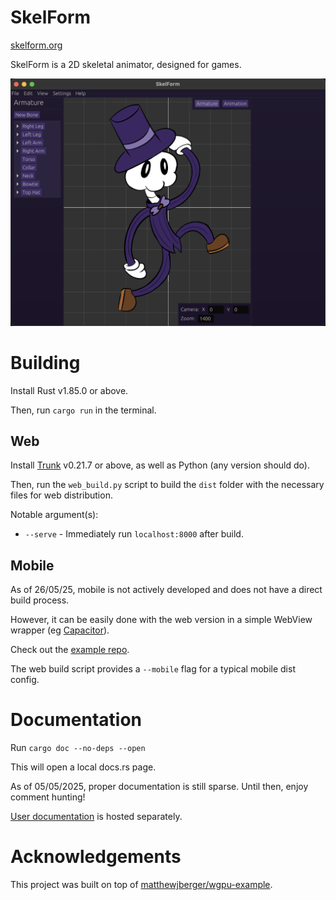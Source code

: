 # SkelForm

[skelform.org](https://skelform.org)

SkelForm is a 2D skeletal animator, designed for games.

![example](assets/example.png)

# Building

Install Rust v1.85.0 or above.

Then, run `cargo run` in the terminal.

## Web

Install [Trunk](https://trunkrs.dev) v0.21.7 or above, as well as Python (any version should do).

Then, run the `web_build.py` script to build the `dist` folder with the necessary files for web distribution.

Notable argument(s):
* `--serve` - Immediately run `localhost:8000` after build.

## Mobile

As of 26/05/25, mobile is not actively developed and does not have a direct build process.

However, it can be easily done with the web version in a simple WebView wrapper (eg [Capacitor](https://capacitorjs.com/)).

Check out the [example repo](https://github.com/Retropaint/skelform_mobile).

The web build script provides a `--mobile` flag for a typical mobile dist config.

# Documentation

Run `cargo doc --no-deps --open`

This will open a local docs.rs page.

As of 05/05/2025, proper documentation is still sparse. Until then, enjoy comment hunting!

[User documentation](https://retropaint.github.io/skelform_user_docs/) is hosted separately.

# Acknowledgements

This project was built on top of [matthewjberger/wgpu-example](https://github.com/matthewjberger/wgpu-example).
